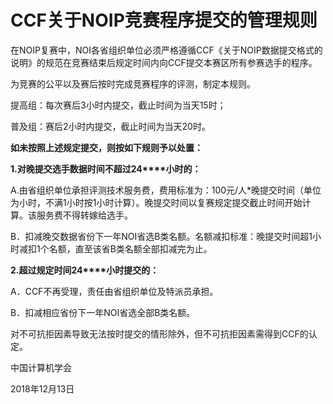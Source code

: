 # CCF关于NOIP竞赛程序提交的管理规则

在NOIP复赛中，NOI各省组织单位必须严格遵循CCF《关于NOIP数据提交格式的说明》的规范在竞赛结束后规定时间内向CCF提交本赛区所有参赛选手的程序。

为竞赛的公平以及赛后按时完成竞赛程序的评测，制定本规则。

提高组：每次赛后3小时内提交，截止时间为当天15时；

普及组：赛后2小时内提交，截止时间为当天20时。

**如未按照上述规定提交，则按如下规则予以处置：**

**1.****对晚提交选手数据时间不超过****24****小时的：**

A.由省组织单位承担评测技术服务费，费用标准为：100元/人*晚提交时间（单位为小时，不满1小时按1小时计算）。晚提交时间以复赛规定提交截止时间开始计算。该服务费不得转嫁给选手。

B．扣减晚交数据省份下一年NOI省选B类名额。名额减扣标准：晚提交时间超1小时减扣1个名额，直至该省B类名额全部扣减完为止。

**2.****超过规定时间****24****小时提交的：**

A．CCF不再受理，责任由省组织单位及特派员承担。

B．扣减相应省份下一年NOI省选全部B类名额。

对不可抗拒因素导致无法按时提交的情形除外，但不可抗拒因素需得到CCF的认定。

 

中国计算机学会



2018年12月13日

